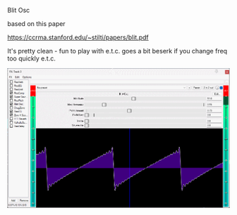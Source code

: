 Blit Osc

based on this paper

https://ccrma.stanford.edu/~stilti/papers/blit.pdf

It's pretty clean - fun to play with e.t.c.
goes a bit beserk if you change freq too quickly e.t.c.

![](./Images/BlitOsc1.png)

